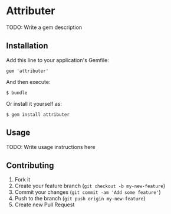 # Attributer

TODO: Write a gem description

## Installation

Add this line to your application's Gemfile:

    gem 'attributer'

And then execute:

    $ bundle

Or install it yourself as:

    $ gem install attributer

## Usage

TODO: Write usage instructions here

## Contributing

1. Fork it
2. Create your feature branch (`git checkout -b my-new-feature`)
3. Commit your changes (`git commit -am 'Add some feature'`)
4. Push to the branch (`git push origin my-new-feature`)
5. Create new Pull Request
